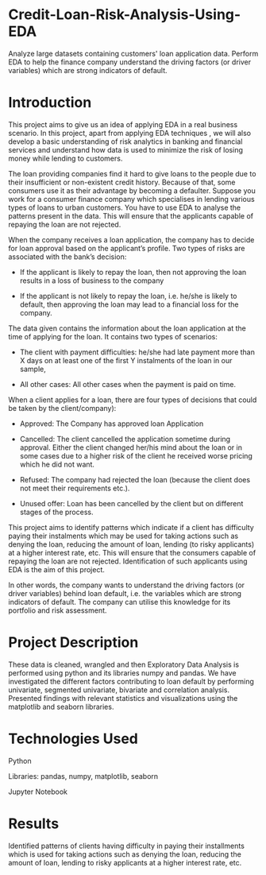 # Credit-Loan-Risk-Analysis-Using-EDA
Analyze large datasets containing customers' loan application data. Perform EDA to help the finance company understand the driving factors (or driver variables) which are strong indicators of default.  

# Introduction

This project aims to give us an idea of applying EDA in a real business scenario. In this project, apart from applying EDA techniques , we will also develop a basic understanding of risk analytics in banking and financial services and understand how data is used to minimize the risk of losing money while lending to customers.

The loan providing companies find it hard to give loans to the people due to their insufficient or non-existent credit history. Because of that, some consumers use it as their advantage by becoming a defaulter. Suppose you work for a consumer finance company which specialises in lending various types of loans to urban customers. You have to use EDA to analyse the patterns present in the data. This will ensure that the applicants capable of repaying the loan are not rejected.

When the company receives a loan application, the company has to decide for loan approval based on the applicant’s profile. Two types of risks are associated with the bank’s decision:

- If the applicant is likely to repay the loan, then not approving the loan results in a loss of business to the company

- If the applicant is not likely to repay the loan, i.e. he/she is likely to default, then approving the loan may lead to a financial loss for the company.

The data given contains the information about the loan application at the time of applying for the loan. It contains two types of scenarios:

- The client with payment difficulties: he/she had late payment more than X days on at least one of the first Y instalments of the loan in our sample,

- All other cases: All other cases when the payment is paid on time.

When a client applies for a loan, there are four types of decisions that could be taken by the client/company):

- Approved: The Company has approved loan Application

- Cancelled: The client cancelled the application sometime during approval. Either the client changed her/his mind about the loan or in some cases due to a higher risk of the client he received worse pricing which he did not want.

- Refused: The company had rejected the loan (because the client does not meet their requirements etc.).

- Unused offer: Loan has been cancelled by the client but on different stages of the process.

This project aims to identify patterns which indicate if a client has difficulty paying their instalments which may be used for taking actions such as denying the loan, reducing the amount of loan, lending (to risky applicants) at a higher interest rate, etc. This will ensure that the consumers capable of repaying the loan are not rejected. Identification of such applicants using EDA is the aim of this project.

In other words, the company wants to understand the driving factors (or driver variables) behind loan default, i.e. the variables which are strong indicators of default. The company can utilise this knowledge for its portfolio and risk assessment.

# Project Description

These data is  cleaned, wrangled and then Exploratory Data Analysis is performed using python and its libraries numpy and pandas. We have investigated the different factors contributing to loan default by performing univariate, segmented univariate, bivariate and correlation analysis. Presented findings with relevant statistics and visualizations using the matplotlib and seaborn libraries.

# Technologies Used

Python

Libraries: pandas, numpy, matplotlib, seaborn

Jupyter Notebook

# Results

Identified patterns of clients having difficulty in paying their installments which is used for taking actions such as denying the loan, reducing the amount of loan, lending to risky applicants at a higher interest rate, etc.
